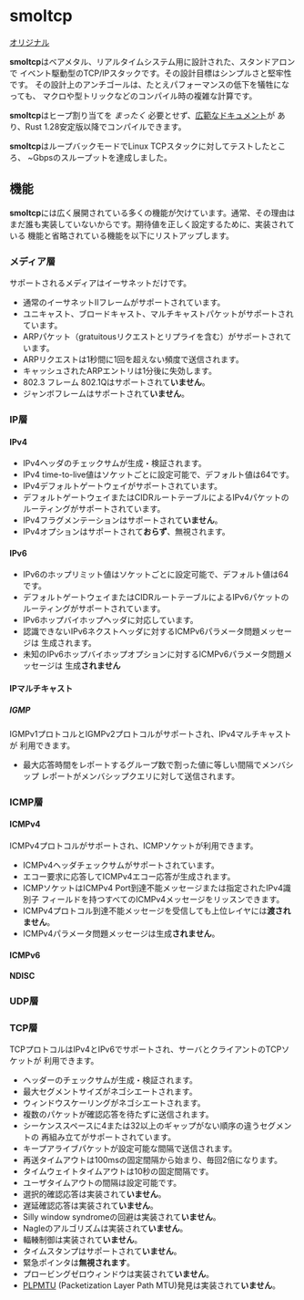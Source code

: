 # smoltcp

[オリジナル](https://crates.io/crates/smoltcp/0.6.0)

**smoltcp**はベアメタル、リアルタイムシステム用に設計された、スタンドアロンで
イベント駆動型のTCP/IPスタックです。その設計目標はシンプルさと堅牢性です。
その設計上のアンチゴールは、たとえパフォーマンスの低下を犠牲になっても、
マクロや型トリックなどのコンパイル時の複雑な計算です。

**smoltcp**はヒープ割り当てを _まったく_ 必要とせず、[広範なドキュメント](https://docs.rs/smoltcp/)が
あり、Rust 1.28安定版以降でコンパイルできます。

**smoltcp**はループバックモードでLinux TCPスタックに対してテストしたところ、
~Gbpsのスループットを達成しました。

## 機能

**smoltcp**には広く展開されている多くの機能が欠けています。通常、その理由は
まだ誰も実装していないからです。期待値を正しく設定するために、実装されている
機能と省略されている機能を以下にリストアップします。

### メディア層

サポートされるメディアはイーサネットだけです。

- 通常のイーサネットIIフレームがサポートされています。
- ユニキャスト、ブロードキャスト、マルチキャストパケットがサポートされています。
- ARPパケット（gratuitousリクエストとリプライを含む）がサポートされています。
- ARPリクエストは1秒間に1回を超えない頻度で送信されます。
- キャッシュされたARPエントリは1分後に失効します。
- 802.3 フレーム 802.1Qはサポートされて**いません**。
- ジャンボフレームはサポートされて**いません**。

### IP層

#### IPv4

- IPv4ヘッダのチェックサムが生成・検証されます。
- IPv4 time-to-live値はソケットごとに設定可能で、デフォルト値は64です。
- IPv4デフォルトゲートウェイがサポートされています。
- デフォルトゲートウェイまたはCIDRルートテーブルによるIPv4パケットの
  ルーティングがサポートされています。
- IPv4フラグメンテーションはサポートされて**いません**。
- IPv4オプションはサポートされて**おらず**、無視されます。

#### IPv6

- IPv6のホップリミット値はソケットごとに設定可能で、デフォルト値は64です。
- デフォルトゲートウェイまたはCIDRルートテーブルによるIPv6パケットの
  ルーティングがサポートされています。
- IPv6ホップバイホップヘッダに対応しています。
- 認識できないIPv6ネクストヘッダに対するICMPv6パラメータ問題メッセージは
  生成されます。
- 未知のIPv6ホップバイホップオプションに対するICMPv6パラメータ問題メッセージは
  生成**されません**

#### IPマルチキャスト

##### IGMP

IGMPv1プロトコルとIGMPv2プロトコルがサポートされ、IPv4マルチキャストが
利用できます。

- 最大応答時間をレポートするグループ数で割った値に等しい間隔でメンバシップ
  レポートがメンバシップクエリに対して送信されます。

### ICMP層

#### ICMPv4

ICMPv4プロトコルがサポートされ、ICMPソケットが利用できます。

- ICMPv4ヘッダチェックサムがサポートされています。
- エコー要求に応答してICMPv4エコー応答が生成されます。
- ICMPソケットはICMPv4 Port到達不能メッセージまたは指定されたIPv4識別子
  フィールドを持つすべてのICMPv4メッセージをリッスンできます。
- ICMPv4プロトコル到達不能メッセージを受信しても上位レイヤには**渡されません**。
- ICMPv4パラメータ問題メッセージは生成**されません**。

#### ICMPv6

#### NDISC

### UDP層

### TCP層

TCPプロトコルはIPv4とIPv6でサポートされ、サーバとクライアントのTCPソケットが
利用できます。

- ヘッダーのチェックサムが生成・検証されます。
- 最大セグメントサイズがネゴシエートされます。
- ウィンドウスケーリングがネゴシエートされます。
- 複数のパケットが確認応答を待たずに送信されます。
- シーケンススペースに4または32以上のギャップがない順序の違うセグメントの
  再組み立てがサポートされています。
- キープアライブパケットが設定可能な間隔で送信されます。
- 再送タイムアウトは100msの固定間隔から始まり、毎回2倍になります。
- タイムウェイトタイムアウトは10秒の固定間隔です。
- ユーザタイムアウトの間隔は設定可能です。
- 選択的確認応答は実装されて**いません**。
- 遅延確認応答は実装されて**いません**。
- Silly window syndromeの回避は実装されて**いません**。
- Nagleのアルゴリズムは実装されて**いません**。
- 輻輳制御は実装されて**いません**。
- タイムスタンプはサポートされて**いません**。
- 緊急ポインタは**無視されます**。
- プロービングゼロウィンドウは実装されて**いません**。
- [PLPMTU](https://tools.ietf.org/rfc/rfc4821.txt) (Packetization Layer Path MTU)発見は実装されて**いません**。
